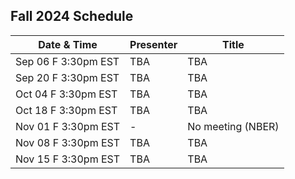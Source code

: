 ## Fall 2024 Schedule

|  Date & Time             | Presenter       | Title                                    | 
|--------------------------|-----------------|------------------------------------------|
|  Sep 06 F 3:30pm EST     | TBA             | TBA                                      | 
|  Sep 20 F 3:30pm EST     | TBA             | TBA                                      | 
|  Oct 04 F 3:30pm EST     | TBA             | TBA                                      | 
|  Oct 18 F 3:30pm EST     | TBA             | TBA                                      | 
|  Nov 01 F 3:30pm EST     | -               | No meeting (NBER)                        | 
|  Nov 08 F 3:30pm EST     | TBA             | TBA                                      | 
|  Nov 15 F 3:30pm EST     | TBA             | TBA                                      | 
